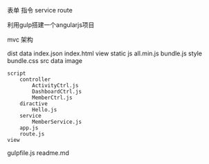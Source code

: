表单
指令
service
route

利用gulp搭建一个angularjs项目

mvc 架构

dist
    data
        index.json
    index.html
    view
    static
        js
            all.min.js
            bundle.js
        style
            bundle.css
src
    data
    image

    script
        controller
            ActivityCtrl.js
            DashboardCtrl.js
            MemberCtrl.js
        diractive
            Hello.js
        service
            MemberService.js
        app.js
        route.js
    view
gulpfile.js
readme.md

